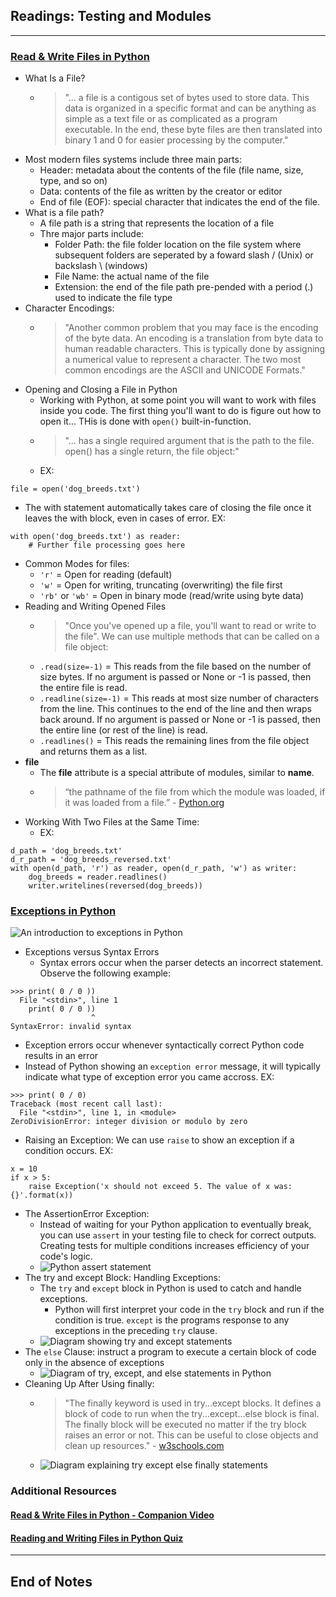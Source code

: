 ## Readings: Testing and Modules
***

### [Read & Write Files in Python](https://realpython.com/read-write-files-python/)

- What Is a File?
  * > "... a file is a contigous set of bytes used to store data. This data is organized in a specific format and can be anything as simple as a text file or as complicated as a program executable. In the end, these byte files are then translated into binary 1 and 0 for easier processing by the computer."
- Most modern files systems include three main parts:
  * Header: metadata about the contents of the file (file name, size, type, and so on)
  * Data: contents of the file as written by the creator or editor
  * End of file (EOF): special character that indicates the end of the file.
- What is a file path?
  * A file path is a string that represents the location of a file
  * Thre major parts include:
    * Folder Path: the file folder location on the file system where subsequent folders are seperated by a foward slash / (Unix) or backslash \ (windows)
    * File Name: the actual name of the file
    * Extension: the end of the file path pre-pended with a period (.) used to indicate the file type
- Character Encodings:
  * > "Another common problem that you may face is the encoding of the byte data. An encoding is a translation from byte data to human readable characters. This is typically done by assigning a numerical value to represent a character. The two most common encodings are the ASCII and UNICODE Formats."
- Opening and Closing a File in Python
  * Working with Python, at some point you will want to work with files inside you code. The first thing you'll want to do is figure out how to open it... THis is done with `open()` built-in-function. 
  * > "... has a single required argument that is the path to the file. open() has a single return, the file object:"
  * EX:
```
file = open('dog_breeds.txt')
```
- The with statement automatically takes care of closing the file once it leaves the with block, even in cases of error. EX:
```
with open('dog_breeds.txt') as reader:
    # Further file processing goes here
```
- Common Modes for files:
  * `'r'` = Open for reading (default)
  * `'w'` = Open for writing, truncating (overwriting) the file first
  * `'rb'` or `'wb'`  = Open in binary mode (read/write using byte data)
- Reading and Writing Opened Files
  * > "Once you've opened up a file, you'll want to read or write to the file". We can use multiple methods that can be called on a file object:
  * `.read(size=-1)`  = This reads from the file based on the number of size bytes. If no argument is passed or None or -1 is passed, then the entire file is read.
  * `.readline(size=-1)` = This reads at most size number of characters from the line. This continues to the end of the line and then wraps back around. If no argument is passed or None or -1 is passed, then the entire line (or rest of the line) is read.
  * `.readlines()`  = This reads the remaining lines from the file object and returns them as a list.
- __file__
  * The __file__ attribute is a special attribute of modules, similar to __name__.
  * > “the pathname of the file from which the module was loaded, if it was loaded from a file.” - [Python.org](https://docs.python.org/3/reference/datamodel.html)
- Working With Two Files at the Same Time:
  * EX:
```
d_path = 'dog_breeds.txt'
d_r_path = 'dog_breeds_reversed.txt'
with open(d_path, 'r') as reader, open(d_r_path, 'w') as writer:
    dog_breeds = reader.readlines()
    writer.writelines(reversed(dog_breeds))
```
### [Exceptions in Python](https://realpython.com/python-exceptions/)

![An introduction to exceptions in Python](https://files.realpython.com/media/intro.8915db1758d8.png)
- Exceptions versus Syntax Errors
  * Syntax errors occur when the parser detects an incorrect statement. Observe the following example:
```
>>> print( 0 / 0 ))
  File "<stdin>", line 1
    print( 0 / 0 ))
                  ^
SyntaxError: invalid syntax
```

  * Exception errors occur whenever syntactically correct Python code results in an error
  * Instead of Python showing an `exception error` message, it will typically indicate what type of exception error you came accross. EX:
    
```
>>> print( 0 / 0)
Traceback (most recent call last):
  File "<stdin>", line 1, in <module>
ZeroDivisionError: integer division or modulo by zero
```

- Raising an Exception: We can use `raise` to show an exception if a condition occurs. EX:
```
x = 10
if x > 5:
    raise Exception('x should not exceed 5. The value of x was: {}'.format(x))
```
- The AssertionError Exception:
  * Instead of waiting for your Python application to eventually break, you can use `assert` in your testing file to check for correct outputs. Creating tests for multiple conditions increases efficiency of your code's logic.
  * ![Python assert statement](https://files.realpython.com/media/assert.f6d344f0c0b4.png)
- The try and except Block: Handling Exceptions:
  * The `try` and `except` block in Python is used to catch and handle exceptions.
    * Python will first interpret your code in the `try` block and run if the condition is true. `except` is the programs response to any exceptions in the preceding `try` clause.
  * ![Diagram showing try and except statements](https://files.realpython.com/media/try_except.c94eabed2c59.png)
- The `else` Clause: instruct a program to execute a certain block of code only in the absence of exceptions
  * ![Diagram of try, except, and else statements in Python](https://files.realpython.com/media/try_except_else.703aaeeb63d3.png)
- Cleaning Up After Using finally:
  * > "The finally keyword is used in try...except blocks. It defines a block of code to run when the try...except...else block is final. The finally block will be executed no matter if the try block raises an error or not. This can be useful to close objects and clean up resources." - [w3schools.com](https://www.w3schools.com/python/ref_keyword_finally.asp)
  * ![Diagram explaining try except else finally statements](https://files.realpython.com/media/try_except_else_finally.a7fac6c36c55.png)


### Additional Resources
#### [Read & Write Files in Python - Companion Video](https://realpython.com/courses/reading-and-writing-files-python/)
#### [Reading and Writing Files in Python Quiz](https://realpython.com/quizzes/read-write-files-python/)
***
 ## End of Notes
